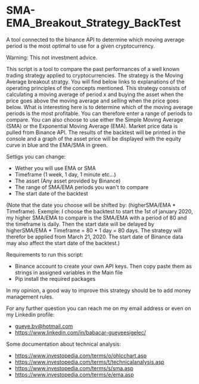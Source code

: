 # SMA-EMA_Breakout_Strategy_BackTest
  A tool connected to the binance API to determine which moving average period is the most optimal to use for a given cryptocurrency.

  Warning: This not investment advice.
  
  This script is a tool to compare the past performances of a well known trading strategy applied to cryptocurrencies. The strategy is the Moving Average breakout stratgy.
  You will find below links to explanations of the operating principles of the concepts mentioned. This strategy consists of calculating a moving average of period x and 
  buying the asset when the price goes above the moving average and selling when the price goes below. What is interesting here is to determine which of the moving average
  periods is the most profitable. You can therefore enter a range of periods to compare. You can also choose to use either the Simple Moving Average (SMA) or the Exponential
  Moving Average (EMA). Market price data is pulled from Binance API. The results of the backtest will be printed in the console and a graph of the asset price will be displayed
  with the equity curve in blue and the EMA/SMA in green.
  
  
  Settigs you can change:
  - Wether you will use EMA or SMA
  - Timeframe (1 week, 1 day, 1 minute etc...)
  - The asset (Any asset provided by Binance)
  - The range of SMA/EMA periods you wan't to compare
  - The start date of the backtest
  
  (Note that the date you choose will be shifted by: (higherSMA/EMA * Timeframe). Exemple: I choose the backtest to start the 1st of january 2020, my higher SMA/EMA to compare 
  is the SMA/EMA with a period of 80 and the timeframe is daily. Then the start date will be delayed by higherSMA/EMA * Timeframe = 80 * 1 day = 80 days. The strategy will
  therefor be applied from March 21, 2020. The start date of Binance data may also affect the start date of the backtest.)

  Requirements to run this script:
  - Binance account to create your own API keys. Then copy paste them as strings in assigned variables in the Main file
  - Pip install the required packages

  In my opinion, a good way to improve this strategy should be to add money management rules.

  For any further question you can reach me on my email address or even on my Linkedin profile:
  - gueye.bv@hotmail.com
  - https://www.linkedin.com/in/babacar-gueyeesigelec/
  
  Some documentation about technical analysis:
  - https://www.investopedia.com/terms/o/ohlcchart.asp
  - https://www.investopedia.com/terms/t/technicalanalysis.asp
  - https://www.investopedia.com/terms/s/sma.asp
  - https://www.investopedia.com/terms/e/ema.asp
